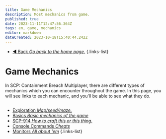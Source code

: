 ```yaml
---
title: Game Mechanics
description: Most mechanics from game.
published: true
date: 2023-11-11T12:47:56.364Z
tags: en, game, mechanics
editor: markdown
dateCreated: 2023-10-18T15:40:44.242Z
---
```


- [:arrow_backward: Back *Go back to the home page.*](/en/home#single-playerco-op)
{.links-list}
# Game Mechanics
In SCP: Containment Breach Multiplayer, there are different types of mechanics which you can encounter throughout the game. In this page, you will see links to each mechanic, and you'll be able to see what they do.
## 

- [Exploration *Map/seed/maze.*](/en/game/mechanics/Exploration)
- [Basics *Basic mechanics of the game*](/en/game/mechanics/basic)
- [SCP-914 *How to craft this or this thing.*](/en/game/mechanics/914)
- [Console Commands *Cheats*](/en/game/mechanics/cheats)
- [Monitors *All about 'em*](/en/game/mechanics/monitors)
{.links-list}